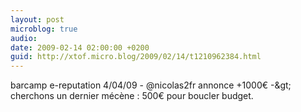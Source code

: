 ```yaml
---
layout: post
microblog: true
audio: 
date: 2009-02-14 02:00:00 +0200
guid: http://xtof.micro.blog/2009/02/14/t1210962384.html
---
```

barcamp e-reputation 4/04/09 - @nicolas2fr annonce +1000€ -&amp;gt; cherchons un dernier mécène : 500€ pour boucler budget.
